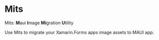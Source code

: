 # Mits

Mits: **M**aui **I**mage **Mi**gration **U**tility

Use Mits to migrate your Xamarin.Forms apps image assets to MAUI app.

